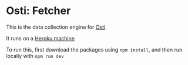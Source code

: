 # Osti: Fetcher

This is the data collection engine for [Osti](https://osti.uk)

It runs on a [Heroku machine](https://fetcher.osti.uk)

To run this, first download the packages using `npm install`, and then run locally with `npm run dev`
